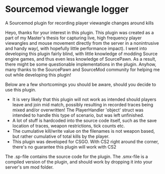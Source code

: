 # Sourcemod viewangle logger
A Sourcemod plugin for recording player viewangle changes around kills

Heyo, thanks for your interest in this plugin. This plugin was created as a part of my Master's thesis for capturing live, high frequency player viewangles and mouse movement directly from the server in a nonintrusive and handy way(, with hopefully little performance impact).
I went into developing this plugin fairly blind, with little knowledge of modding Source engine games, and thus even less knowledge of SourcePawn. 
As a result, there might be some questionable implementations in the plugin.
Anyhow, many thanks to the SourcePawn and SourceMod community for helping me out while developing this plugin!

Below are a few shortcomings you should be aware, should you decide to use this plugin.
 * It is very likely that this plugin will not work as intended should players leave and join mid match, possibly resulting in recorded traces being mixed and/or overwritten! The PlayerHandler 'object' struct was intended to handle this type of scenario, but was left unfinished.
 * A lot of stuff is hardcoded into the source code itself, such as the save location of traces, weapon restrictions, tick counts etc.
 * The cumulative kill/write value on the filenames is not weapon based, but rather cumulative of total kills by the player.
 * This plugin was developed for CSGO. With CS2 right around the corner, there's no guarantee this plugin will work with CS2

The .sp-file contains the source code for the plugin. The .smx-file is a compiled version of the plugin, and should work by dropping it into your server's sm mod folder.